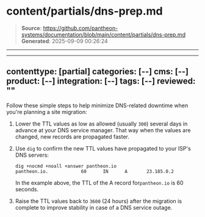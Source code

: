 # content/partials/dns-prep.md

> **Source**: https://github.com/pantheon-systems/documentation/blob/main/content/partials/dns-prep.md
> **Generated**: 2025-09-09 00:26:24

---

---
contenttype: [partial]
categories: [--]
cms: [--]
product: [--]
integration: [--]
tags: [--]
reviewed: ""
---

Follow these simple steps to help minimize DNS-related downtime when you're planning a site migration:

1. Lower the TTL values as low as allowed (usually `300`) several days in advance at your DNS service manager. That way when the values are changed, new records are propagated faster.

1. Use `dig` to confirm the new TTL values have propagated to your ISP's DNS servers:

    ```bash{outputLines:2}
    dig +nocmd +noall +answer pantheon.io
    pantheon.io.            60      IN      A       23.185.0.2
    ```

    In the example above, the TTL of the A record for`pantheon.io` is 60 seconds.

1. Raise the TTL values back to `3600` (24 hours) after the migration is complete to improve stability in case of a DNS service outage.

